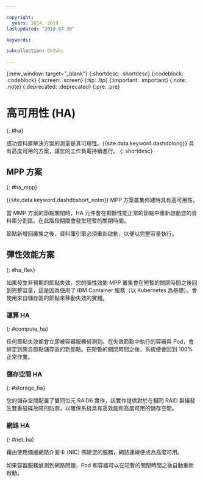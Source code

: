 ```yaml
---

copyright:
  years: 2014, 2019
lastupdated: "2018-04-30"

keywords:

subcollection: Db2whc

---
```


<!-- Attribute definitions --> 
{:new_window: target="_blank"}
{:shortdesc: .shortdesc}
{:codeblock: .codeblock}
{:screen: .screen}
{:tip: .tip}
{:important: .important}
{:note: .note}
{:deprecated: .deprecated}
{:pre: .pre}

# 高可用性 (HA) 
{: #ha}

成功資料庫解決方案的測量是其可用性。{{site.data.keyword.dashdblong}} 具有高度可用的方案，讓您的工作負載持續進行。
{: shortdesc}

## MPP 方案
{: #ha_mpp}

{{site.data.keyword.dashdbshort_notm}} MPP 方案叢集佈建時具有高可用性。  

當 MMP 方案的節點關閉時，HA 元件會在剩餘性能正常的節點中重新啟動您的資料庫分割區。在此階段期間會發生短暫的關閉時間。 

節點新增回叢集之後，資料庫引擎必須重新啟動，以便以完整容量執行。 

## 彈性效能方案
{: #ha_flex}

如果發生非預期的節點失效，您的彈性效能 MPP 叢集會在短暫的關閉時間之後回到完整容量，這是因為使用了 IBM Container 服務（以 Kubernetes 為基礎）。會使用來自儲存區的節點來移動失效的實體。
 

### 運算 HA
{: #compute_ha}

任何節點失效都會立即被容器服務偵測到。在失效節點中執行的容器與 Pod，會排定到來自節點儲存區的新節點。在短暫的關閉時間之後，系統便會回到 100% 正常作業。

### 儲存空間 HA
{: #storage_ha}

您的儲存空間配置了雙同位元 RAID6 實作，該實作提供對於在相同 RAID 群組發生雙重磁碟故障的防禦，以確保系統具有高效能和高度可用的儲存空間。

### 網路 HA
{: #net_ha}

藉由使用備援網路介面卡 (NIC) 佈建您的服務，網路連線便成為高度可用。 

如果容器服務偵測到網路問題，Pod 和容器可以在短暫的關閉時間之後自動重新啟動。
